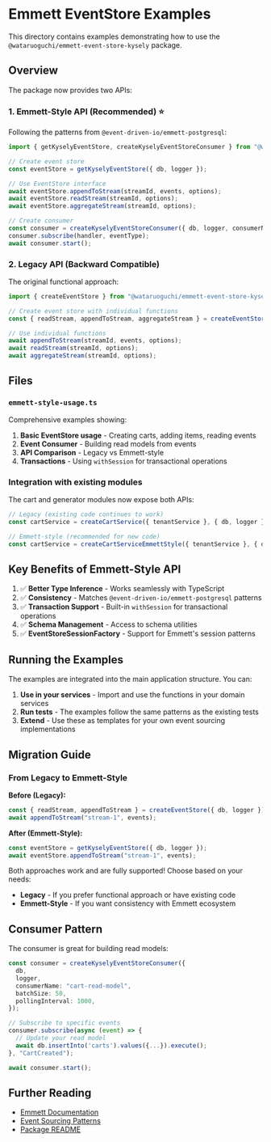 # Emmett EventStore Examples

This directory contains examples demonstrating how to use the `@wataruoguchi/emmett-event-store-kysely` package.

## Overview

The package now provides two APIs:

### 1. **Emmett-Style API** (Recommended) ⭐

Following the patterns from `@event-driven-io/emmett-postgresql`:

```typescript
import { getKyselyEventStore, createKyselyEventStoreConsumer } from "@wataruoguchi/emmett-event-store-kysely";

// Create event store
const eventStore = getKyselyEventStore({ db, logger });

// Use EventStore interface
await eventStore.appendToStream(streamId, events, options);
await eventStore.readStream(streamId, options);
await eventStore.aggregateStream(streamId, options);

// Create consumer
const consumer = createKyselyEventStoreConsumer({ db, logger, consumerName: "my-consumer" });
consumer.subscribe(handler, eventType);
await consumer.start();
```

### 2. **Legacy API** (Backward Compatible)

The original functional approach:

```typescript
import { createEventStore } from "@wataruoguchi/emmett-event-store-kysely";

// Create event store with individual functions
const { readStream, appendToStream, aggregateStream } = createEventStore({ db, logger });

// Use individual functions
await appendToStream(streamId, events, options);
await readStream(streamId, options);
await aggregateStream(streamId, options);
```

## Files

### `emmett-style-usage.ts`

Comprehensive examples showing:

1. **Basic EventStore usage** - Creating carts, adding items, reading events
2. **Event Consumer** - Building read models from events
3. **API Comparison** - Legacy vs Emmett-style
4. **Transactions** - Using `withSession` for transactional operations

### Integration with existing modules

The cart and generator modules now expose both APIs:

```typescript
// Legacy (existing code continues to work)
const cartService = createCartService({ tenantService }, { db, logger });

// Emmett-style (recommended for new code)
const cartService = createCartServiceEmmettStyle({ tenantService }, { db, logger });
```

## Key Benefits of Emmett-Style API

1. ✅ **Better Type Inference** - Works seamlessly with TypeScript
2. ✅ **Consistency** - Matches `@event-driven-io/emmett-postgresql` patterns
3. ✅ **Transaction Support** - Built-in `withSession` for transactional operations
4. ✅ **Schema Management** - Access to schema utilities
5. ✅ **EventStoreSessionFactory** - Support for Emmett's session patterns

## Running the Examples

The examples are integrated into the main application structure. You can:

1. **Use in your services** - Import and use the functions in your domain services
2. **Run tests** - The examples follow the same patterns as the existing tests
3. **Extend** - Use these as templates for your own event sourcing implementations

## Migration Guide

### From Legacy to Emmett-Style

**Before (Legacy):**

```typescript
const { readStream, appendToStream } = createEventStore({ db, logger });
await appendToStream("stream-1", events);
```

**After (Emmett-Style):**

```typescript
const eventStore = getKyselyEventStore({ db, logger });
await eventStore.appendToStream("stream-1", events);
```

Both approaches work and are fully supported! Choose based on your needs:

- **Legacy** - If you prefer functional approach or have existing code
- **Emmett-Style** - If you want consistency with Emmett ecosystem

## Consumer Pattern

The consumer is great for building read models:

```typescript
const consumer = createKyselyEventStoreConsumer({
  db,
  logger,
  consumerName: "cart-read-model",
  batchSize: 50,
  pollingInterval: 1000,
});

// Subscribe to specific events
consumer.subscribe(async (event) => {
  // Update your read model
  await db.insertInto('carts').values({...}).execute();
}, "CartCreated");

await consumer.start();
```

## Further Reading

- [Emmett Documentation](https://event-driven-io.github.io/emmett/)
- [Event Sourcing Patterns](https://event-driven.io/)
- [Package README](../../../package/README.md)
